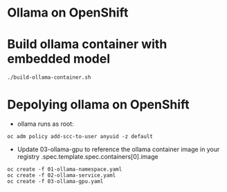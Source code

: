 # Ollama on OpenShift

# Build ollama container with embedded model

```code
./build-ollama-container.sh
```
# Depolying ollama on OpenShift

- ollama runs as root:

```shell
oc adm policy add-scc-to-user anyuid -z default
```

- Update 03-ollama-gpu to reference the ollama container image in your registry
  .spec.template.spec.containers[0].image

```shell
oc create -f 01-ollama-namespace.yaml
oc create -f 02-ollama-service.yaml
oc create -f 03-ollama-gpu.yaml
```
